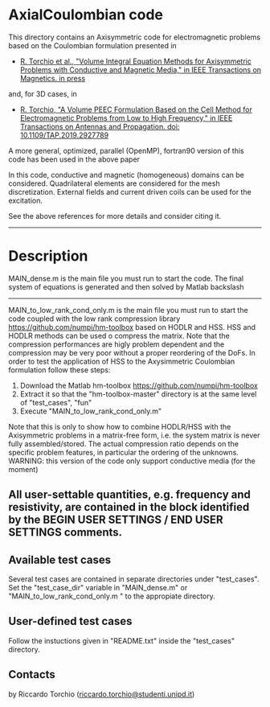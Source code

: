 # AxialCoulombian code 

This directory contains an Axisymmetric code for electromagnetic problems based on the Coulombian formulation presented in

* [R. Torchio et al., "Volume Integral Equation Methods for Axisymmetric Problems with Conductive and Magnetic Media," in IEEE Transactions on Magnetics. in press]()

and, for 3D cases, in

* [R. Torchio, "A Volume PEEC Formulation Based on the Cell Method for Electromagnetic Problems from Low to High Frequency," in IEEE Transactions on Antennas and Propagation. doi: 10.1109/TAP.2019.2927789](http://ieeexplore.ieee.org/stamp/stamp.jsp?tp=&arnumber=8764572&isnumber=4907023)

A more general, optimized, parallel (OpenMP), fortran90 version of this code has been used in the above paper


In this code, conductive and magnetic (homogeneous) domains can be considered. 
Quadrilateral elements are considered for the mesh discretization.
External fields and current driven coils can be used for the excitation.

See the above references for more details and consider citing it.

-------------------------------------------------------------------

# Description
 
MAIN_dense.m is the main file you must run to start the code. 
                      The final system of equations is generated and then solved by Matlab backslash

-------------------------------------------------------------------

MAIN_to_low_rank_cond_only.m is the main file you must run to start the code coupled with the low rank compression library https://github.com/numpi/hm-toolbox based on HODLR and HSS. HSS and HODLR methods can be used o compress the matrix.
Note that the compression performances are higly problem dependent and the compression may be very poor without a proper reordering of the DoFs.
In order to test the application of HSS to the Axysimmetric Coulombian formulation follow these steps:

1. Download the Matlab hm-toolbox https://github.com/numpi/hm-toolbox
2. Extract it so that the "hm-toolbox-master" directory is at the same level of "test_cases", "fun" 		 
3. Execute "MAIN_to_low_rank_cond_only.m"

Note that this is only to show how to combine HODLR/HSS with the Axisymmetric problems in a matrix-free form, i.e. the system matrix is never fully assembled/stored. The actual compression ratio depends on the specific problem features, in particular the ordering of the unknowns.
WARNING: this version of the code only support conductive media (for the moment)

All user-settable quantities, e.g. frequency and resistivity, are contained in the block identified by the 
BEGIN USER SETTINGS / END USER SETTINGS comments.
-------------------------------------------------------------------

Available test cases
--------------------
Several test cases are contained in separate directories under "test_cases". 
Set the "test_case_dir" variable in "MAIN_dense.m" or "MAIN_to_low_rank_cond_only.m " to the appropiate directory.

User-defined test cases
-----------------------
Follow the instuctions given in "README.txt" inside the "test_cases" directory.

Contacts
-----------------------
by Riccardo Torchio (riccardo.torchio@studenti.unipd.it)
